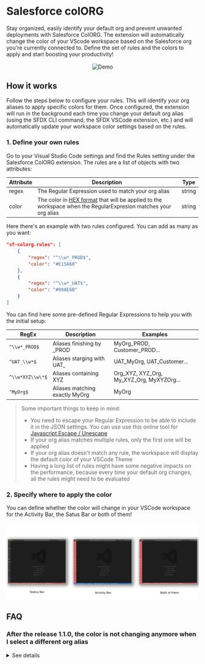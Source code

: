 # Salesforce colORG

Stay organized, easily identify your default org and prevent unwanted deployments with Salesforce ColORG. The extension will automatically change the color of your VScode workspace based on the Salesforce org you're currently connected to. Define the set of rules and the colors to apply and start boosting your productivity!

<div align="center">
    <img align="center" alt="Demo" src="./assets/demo.gif" />
</div>

## How it works

Follow the steps below to configure your rules. This will identify your org aliases to apply specific colors for them.
Once configured, the extension will run in the background each time you change your default org alias (using the SFDX CLI command, the SFDX VSCode extension, etc.) and will automatically update your workspace color settings based on the rules.

### 1. Define your own rules

Go to your Visual Studio Code settings and find the Rules setting under the Salesforce ColORG extension. The rules are a list of objects with two attributes:

| Attribute | Description                                                                                                                               | Type   |
| --------- | ----------------------------------------------------------------------------------------------------------------------------------------- | ------ |
| regex     | The Regular Expression used to match your org alias                                                                                       | string |
| color     | The color in [HEX format](https://g.co/kgs/UXFjkA) that will be applied to the workspace when the RegularExpresion matches your org alias | string |

Here there's an example with two rules configured. You can add as many as you want:

```json
"sf-colorg.rules": [
	{
		"regex": "^\\w*_PROD$",
		"color": "#E15A60"
	},
	{
		"regex": "^\\w*_UAT$",
		"color": "#00AE6B"
	}
]
```

You can find here some pre-defined Regular Expressions to help you with the initial setup:

| RegEx            | Description                    | Examples                                  |
| ---------------- | ------------------------------ | ----------------------------------------- |
| `^\\w*_PROD$`    | Aliases finishing by \_PROD    | MyOrg_PROD, Customer_PROD...              |
| `^UAT_\\w*$`     | Aliases starging with UAT\_    | UAT_MyOrg, UAT_Customer...                |
| `^\\w*XYZ\\w\*$` | Aliases containing XYZ         | Org_XYZ, XYZ_Org, My_XYZ_Org, MyXYZOrg... |
| `^MyOrg$`        | Aliases matching exactly MyOrg | MyOrg                                     |

> Some important things to keep in mind:
>
> -   You need to escape your Regular Expression to be able to include it in the JSON settings. You can use use this online tool for [Javascript Escape / Unescape](https://codebeautify.org/javascript-escape-unescape)
> -   If your org alias matches multiple rules, only the first one will be applied
> -   If your org alias doesn't match any rule, the workspace will display the default color of your VSCode Theme
> -   Having a long list of rules might have some negative impacts on the performance, because every time your default org changes, all the rules might need to be evaluated

### 2. Specify where to apply the color

You can define whether the color will change in your VSCode workspace for the Activity Bar, the Satus Bar or both of them!

<div align="center">
		<img align="center" alt="Color target demo" src="./assets/color-target-demo.png" />
</div>

## FAQ

### After the release 1.1.0, the color is not changing anymore when I select a different org alias

<details>
	<summary>See details</summary>
	The configuration for a VSCode extension can be done at two levels: User and Workspace. Initially, the extension was configured to work only at User level.
	In the release 1.1.0 we added a feature to support multiple VSCode windows (workspaces) opened at the same time with different projects. VSCode will first get the configuration defined at Workspace-level, and if none is found, then it will get the one at User-level. Because of this, if there's a Workspace-level configuration defined (or empty list of rules for example), the extension will use those rules and you might not see any change of color. To fix this:
	1. Go to you VSCode Settings and find the Salesforce ColORG extension
	<div align="center">
			<img align="center" alt="Color target demo" src="./assets/faq_1_1_settings.png" />
	</div>
	2. For the Rules attribute, if you see _Also modified in Workspace_, it means that you have a set of rules also defined at Workspace-level
	<div align="center">
			<img align="center" alt="Color target demo" src="./assets/faq_1_2_user_settings.png" />
	</div>
	3. Click on Workspace, and edit the Rules (Workspace-level) in the `settings.json` file
	<div align="center">
			<img align="center" alt="Color target demo" src="./assets/faq_1_3_workspace_settings.png" />
	</div>
	3. You can either modify the JSON to apply a set of rules that will be used only for this Workspace, or delete it (including the attribute name `sf-colorg.rules`) so the User-level rules will be applied for your workspaces
	<div align="center">
			<img align="center" alt="Color target demo" src="./assets/faq_1_4_workspace_settings_json.png" />
	</div>
</details>
